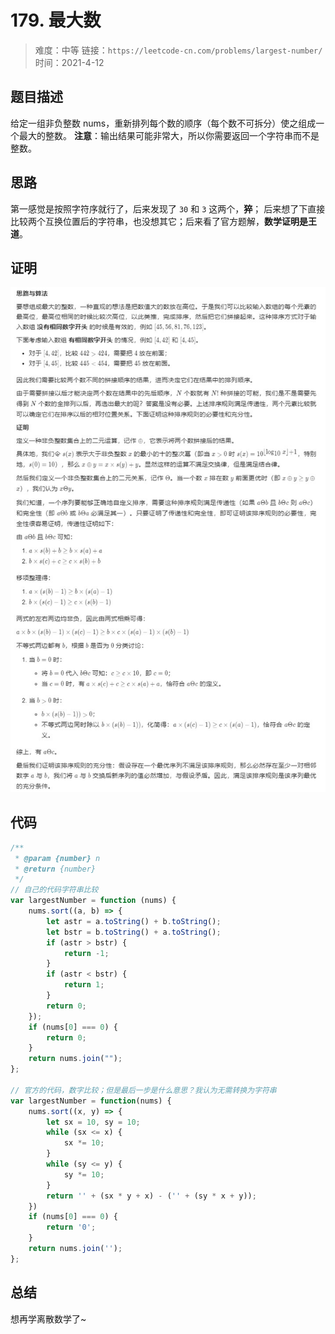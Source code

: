 # 179. 最大数

> 难度：中等
> 链接：`https://leetcode-cn.com/problems/largest-number/`
> 时间：2021-4-12

## 题目描述

给定一组非负整数 nums，重新排列每个数的顺序（每个数不可拆分）使之组成一个最大的整数。
**注意**：输出结果可能非常大，所以你需要返回一个字符串而不是整数。

## 思路

第一感觉是按照字符序就行了，后来发现了 `30` 和 `3` 这两个，**猝**；
后来想了下直接比较两个互换位置后的字符串，也没想其它；后来看了官方题解，**数学证明是王道**。

## 证明

![官方题解](assets/imgs/179.jpg "官方题解")

## 代码

```javascript
/**
 * @param {number} n
 * @return {number}
 */
// 自己的代码字符串比较
var largestNumber = function (nums) {
    nums.sort((a, b) => {
        let astr = a.toString() + b.toString();
        let bstr = b.toString() + a.toString();
        if (astr > bstr) {
            return -1;
        }
        if (astr < bstr) {
            return 1;
        }
        return 0;
    });
    if (nums[0] === 0) {
        return 0;
    }
    return nums.join("");
};

// 官方的代码，数字比较；但是最后一步是什么意思？我认为无需转换为字符串
var largestNumber = function(nums) {
    nums.sort((x, y) => {
        let sx = 10, sy = 10;
        while (sx <= x) {
            sx *= 10;
        }
        while (sy <= y) {
            sy *= 10;
        }
        return '' + (sx * y + x) - ('' + (sy * x + y));
    })
    if (nums[0] === 0) {
        return '0';
    }
    return nums.join('');
};
```

## 总结

想再学离散数学了~